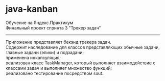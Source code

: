 # java-kanban
Обучение на Яндекс.Практикум  
Финальный проект спринта 3 "Трекер задач"
___
Приложение представляет бекэнд трекера задач.  
Содержит наследование для классов представляющих обычные задачи, главные задачи (эпики) и подзадачи;  
применена инкапсуляция;  
реализован класс TaskManager, который выполняет взаимодействие с классами задач и выполняет множество функций;  
реализовано тестирование посредством sout.
